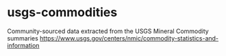 # usgs-commodities
Community-sourced data extracted from the USGS Mineral Commodity summaries https://www.usgs.gov/centers/nmic/commodity-statistics-and-information

